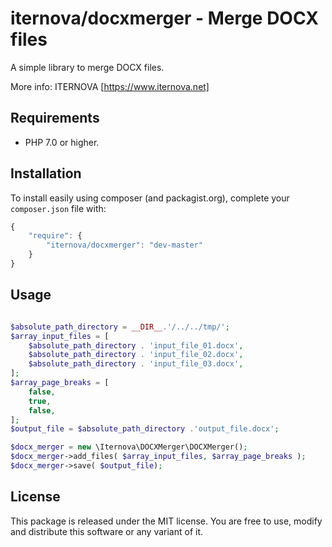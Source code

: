 # iternova/docxmerger - Merge DOCX files

A simple library to merge DOCX files. 

More info: ITERNOVA [https://www.iternova.net]

## Requirements

- PHP 7.0 or higher.

## Installation

To install easily using composer (and packagist.org), complete your `composer.json` file with:

```javascript
{
    "require": {
        "iternova/docxmerger": "dev-master"
    }
}
```


## Usage

```php

$absolute_path_directory = __DIR__.'/../../tmp/';
$array_input_files = [
    $absolute_path_directory . 'input_file_01.docx',
    $absolute_path_directory . 'input_file_02.docx',
    $absolute_path_directory . 'input_file_03.docx',
];
$array_page_breaks = [
    false,
    true,
    false,
];
$output_file = $absolute_path_directory .'output_file.docx';

$docx_merger = new \Iternova\DOCXMerger\DOCXMerger();
$docx_merger->add_files( $array_input_files, $array_page_breaks );
$docx_merger->save( $output_file);

```

## License

This package is released under the MIT license. You are free to use, modify and distribute this software or any variant of it.
